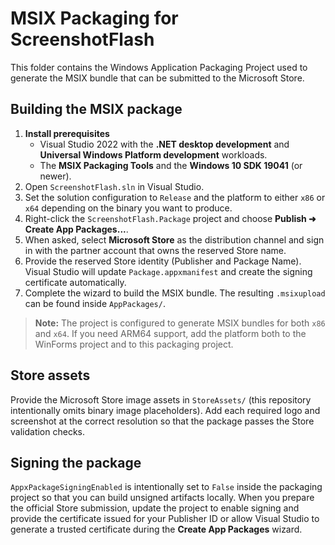 # MSIX Packaging for ScreenshotFlash

This folder contains the Windows Application Packaging Project used to generate the MSIX bundle that can be submitted to the Microsoft Store.

## Building the MSIX package

1. **Install prerequisites**
   - Visual Studio 2022 with the **.NET desktop development** and **Universal Windows Platform development** workloads.
   - The **MSIX Packaging Tools** and the **Windows 10 SDK 19041** (or newer).
2. Open `ScreenshotFlash.sln` in Visual Studio.
3. Set the solution configuration to `Release` and the platform to either `x86` or `x64` depending on the binary you want to produce.
4. Right-click the `ScreenshotFlash.Package` project and choose **Publish ➜ Create App Packages...**.
5. When asked, select **Microsoft Store** as the distribution channel and sign in with the partner account that owns the reserved Store name.
6. Provide the reserved Store identity (Publisher and Package Name). Visual Studio will update `Package.appxmanifest` and create the signing certificate automatically.
7. Complete the wizard to build the MSIX bundle. The resulting `.msixupload` can be found inside `AppPackages/`.

> **Note:** The project is configured to generate MSIX bundles for both `x86` and `x64`. If you need ARM64 support, add the platform both to the WinForms project and to this packaging project.

## Store assets

Provide the Microsoft Store image assets in `StoreAssets/` (this repository intentionally omits binary image placeholders). Add each required logo and screenshot at the correct resolution so that the package passes the Store validation checks.

## Signing the package

`AppxPackageSigningEnabled` is intentionally set to `False` inside the packaging project so that you can build unsigned artifacts locally. When you prepare the official Store submission, update the project to enable signing and provide the certificate issued for your Publisher ID or allow Visual Studio to generate a trusted certificate during the **Create App Packages** wizard.

